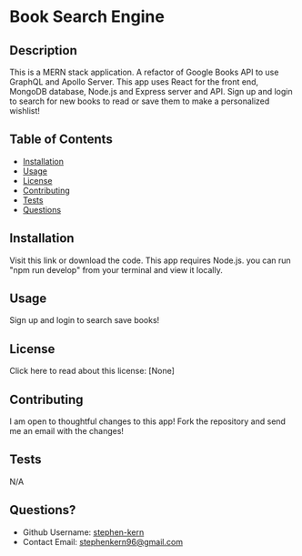 # Book Search Engine

## Description

This is a MERN stack application. A refactor of Google Books API to use GraphQL and Apollo Server. This app uses React for the front end, MongoDB database, Node.js and Express server and API. Sign up and login to search for new books to read or save them to make a personalized wishlist!

## Table of Contents

- [Installation](#installation)
- [Usage](#usage)
- [License](#license)
- [Contributing](#contributing)
- [Tests](#tests)
- [Questions](#questions)

## Installation

Visit this link or download the code. This app requires Node.js. you can run "npm run develop" from your terminal and view it locally.

## Usage

Sign up and login to search save books!

## License

Click here to read about this license: [None]

## Contributing

I am open to thoughtful changes to this app! Fork the repository and send me an email with the changes!

## Tests

N/A

## Questions?

- Github Username: [stephen-kern](https://github.com/stephen-kern)
- Contact Email: stephenkern96@gmail.com
